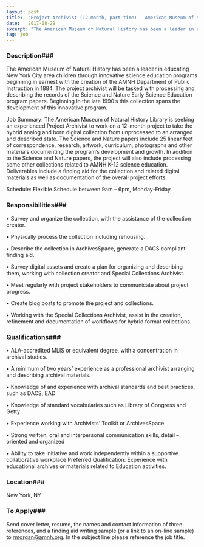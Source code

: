```yaml
---
layout: post
title:  "Project Archivist (12 month, part-time) - American Museum of Natural History"
date:   2017-08-29
excerpt: "The American Museum of Natural History has been a leader in educating New York City area children through innovative science education programs beginning in earnest with the creation of the AMNH Department of Public Instruction in 1884. The project archivist will be tasked with processing and describing the records of..."
tag: job
---
```


### Description###

The American Museum of Natural History has been a leader in educating New York City area children through innovative science education programs beginning in earnest with the creation of the AMNH Department of Public Instruction in 1884. The project archivist will be tasked with processing and describing the records of the Science and Nature Early Science Education program papers. Beginning in the late 1990’s this collection spans the development of this innovative program. 

Job Summary: The American Museum of Natural History Library is seeking an experienced Project Archivist to work on a 12-month project to take the hybrid analog and born digital collection from unprocessed to an arranged and described state. The Science and Nature papers include 25 linear feet of correspondence, research, artwork, curriculum, photographs and other materials documenting the program’s development and growth. In addition to the Science and Nature papers, the project will also include processing some other collections related to AMNH K-12 science education. Deliverables include a finding aid for the collection and related digital materials as well as documentation of the overall project efforts. 

Schedule: Flexible Schedule between 9am – 6pm, Monday-Friday 




### Responsibilities###


• 	Survey and organize the collection, with the assistance of the collection creator. 

• 	Physically process the collection including rehousing.

• 	Describe the collection in ArchivesSpace, generate a DACS compliant finding aid. 

• 	Survey digital assets and create a plan for organizing and describing them, working with collection creator and Special Collections Archivist.

• 	Meet regularly with project stakeholders to communicate about project progress. 

• 	Create blog posts to promote the project and collections.

• 	Working with the Special Collections Archivist, assist in the creation, refinement and documentation of workflows for hybrid format collections.



### Qualifications###


• 	ALA-accredited MLIS or equivalent degree, with a concentration in archival studies.

• 	A minimum of two years’ experience as a professional archivist arranging and describing archival materials.

• 	Knowledge of and experience with archival standards and best practices, such as DACS, EAD

• 	Knowledge of standard vocabularies such as Library of Congress and Getty

• 	Experience working with Archivists’ Toolkit or ArchivesSpace

• 	Strong written, oral and interpersonal communication skills, detail – oriented and organized

• 	Ability to take initiative and work independently within a supportive collaborative workplace
Preferred Qualification: Experience with educational archives or materials related to Education activities.





### Location###

New York, NY




### To Apply###

Send cover letter, resume, the names and contact information of three references, and a finding aid writing sample (or a link to an on-line sample) to rmorgan@amnh.org. In the subject line please reference the job title. 






